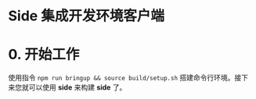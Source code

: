 # Side 集成开发环境客户端

# 0. 开始工作

使用指令 `npm run bringup && source build/setup.sh` 搭建命令行环境。接下来您就可以使用 **side** 来构建 **side** 了。